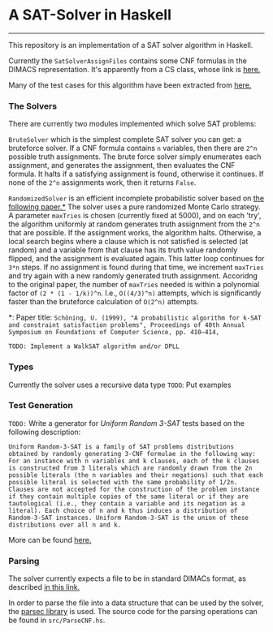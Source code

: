 # A SAT-Solver in Haskell
***
This repository is an implementation of a SAT solver algorithm in Haskell.

Currently the `SatSolverAssignFiles` contains some CNF formulas in the DIMACS representation. It's apparently from a CS class, whose link is [here.](https://www.cs.rochester.edu/u/kautz/Courses/444au2010/program-sat-solver.html)

Many of the test cases for this algorithm have been extracted from [here.](https://www.cs.ubc.ca/~hoos/SATLIB/benchm.html)

### The Solvers
There are currently two modules implemented which solve SAT problems:

`BruteSolver` which is the simplest complete SAT solver you can get: a bruteforce solver. If a CNF formula contains `n` variables, then there are `2^n` possible truth assignments. The brute force solver simply enumerates each assignment, and generates the assignment, then evaluates the CNF formula. It halts if a satisfying assignment is found, otherwise it continues. If none of the `2^n` assignments work, then it returns `False`.

`RandomizedSolver` is an efficient incomplete probabilistic solver based on [the following paper.*](https://www.math.ucsd.edu/~sbuss/CourseWeb/Math268_2007WS/schoning1999.pdf) The solver uses a pure randomized Monte Carlo strategy. A parameter `maxTries` is chosen (currently fixed at 5000), and on each 'try', the algorithm uniformly at random generates truth assignment from the `2^n` that are possible. If the assignment works, the algorithm halts. Otherwise, a local search begins where a clause which is not satisfied is selected (at random) and a variable from that clause has its truth value randomly flipped, and the assignment is evaluated again. This latter loop continues for `3*n` steps. If no assignment is found during that time, we increment `maxTries` and try again with a new randomly generated truth assignment. Accoridng to the original paper, the number of `maxTries` needed is within a polynomial factor of `(2 * (1 - 1/k))^n`. I.e., `O((4/3)^n)` attempts, which is significantly faster than the bruteforce calculation of `O(2^n)` attempts.

*: Paper title: `Schöning, U. (1999), "A probabilistic algorithm for k-SAT and constraint satisfaction problems", Proceedings of 40th Annual Symposium on Foundations of Computer Science, pp. 410–414,`



`TODO: Implement a WalkSAT algorithm and/or DPLL`

### Types
Currently the solver uses a recursive data type
`TODO`: Put examples

### Test Generation
`TODO:` Write a generator for *Uniform Random 3-SAT* tests based on the following description:

`Uniform Random-3-SAT is a family of SAT problems distributions obtained by randomly generating 3-CNF formulae in the following way: For an instance with n variables and k clauses, each of the k clauses is constructed from 3 literals which are randomly drawn from the 2n possible literals (the n variables and their negations) such that each possible literal is selected with the same probability of 1/2n. Clauses are not accepted for the construction of the problem instance if they contain multiple copies of the same literal or if they are tautological (i.e., they contain a variable and its negation as a literal). Each choice of n and k thus induces a distribution of Random-3-SAT instances. Uniform Random-3-SAT is the union of these distributions over all n and k.`

More can be found [here.](https://www.cs.ubc.ca/~hoos/SATLIB/Benchmarks/SAT/RND3SAT/descr.html)


### Parsing
The solver currently expects a file to be in standard DIMACs format, as described [in this link.](https://people.sc.fsu.edu/~jburkardt/data/cnf/cnf.html)

In order to parse the file into a data structure that can be used by the solver, the [parsec library](https://github.com/haskell/parsec) is used. The source code for the parsing operations can be found in `src/ParseCNF.hs`. 

